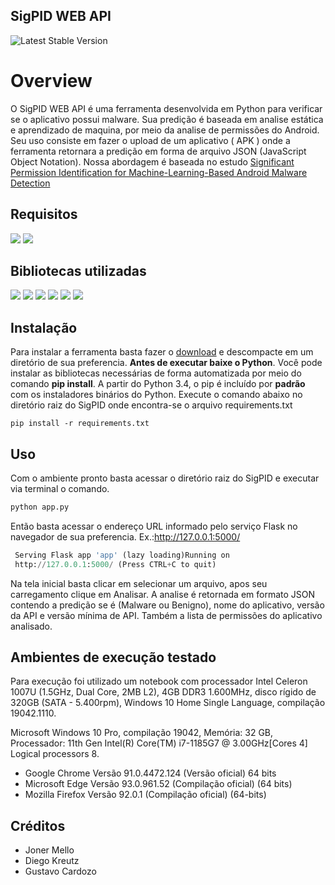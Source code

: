 ## SigPID WEB API

![Latest Stable Version](https://img.shields.io/badge/SigPID-V1.0-blue)


# Overview

O SigPID WEB API é uma ferramenta desenvolvida em Python para verificar se o aplicativo possui malware. Sua predição é baseada em analise estática e aprendizado de maquina, por meio da analise de permissões do Android. Seu uso consiste em fazer o upload de um aplicativo ( APK ) onde a ferramenta retornara a predição em forma de arquivo JSON (JavaScript Object Notation). Nossa abordagem é baseada no estudo [ Significant Permission Identification for Machine-Learning-Based Android Malware Detection](https://ieeexplore.ieee.org/document/8255798) 


## Requisitos

<img src="https://img.shields.io/static/v1?message=3.7.6&color=blue&label=Python&logo=python&style=for-the-badge&url=Python-3776AB?">
<img src="https://img.shields.io/static/v1?message=7.12.0&color=blue&label=Jupyter&logo=Jupyter&style=for-the-badge&url=Python-3776AB?">

##  Bibliotecas utilizadas

<img src="https://img.shields.io/static/v1?message=1.20.1&color=<COLOR>color=blue&label=Numpy&logo=numpy&style=for-the-badge&url=Python-3776AB?">
<img src="https://img.shields.io/static/v1?message=1.2.4&color=<COLOR>color=blue&label=Pandas&logo=pandas&style=for-the-badge&url=Python-3776AB?">
<img src="https://img.shields.io/static/v1?message=3.3.5&color=<COLOR>color=blue&label=Androguad&logo=android&style=for-the-badge&url=Python-3776AB?">
<img src="https://img.shields.io/static/v1?message=0.22.1&color=<COLOR>color=blue&label=Scikit_learn&logo=scikit-learn&style=for-the-badge&url=Python-3776AB?">
<img src="https://img.shields.io/static/v1?message=3.10.0&color=<COLOR>color=blue&label=Pickle&logo=&style=for-the-badge&url=Python-3776AB?">
<img src="https://img.shields.io/static/v1?message=2.0.1&color=<COLOR>color=blue&label=Flask&logo=apache&style=for-the-badge&url=Python-3776AB?">

##  Instalação

Para instalar a ferramenta basta fazer o [download](https://github.com/Malware-Hunter/SigPID.git) e descompacte em um diretório de sua preferencia. **Antes de executar baixe o Python**.
Você pode instalar as bibliotecas necessárias de forma automatizada por meio do comando **pip install**. A partir do Python 3.4, o pip é incluído por **padrão** com os instaladores binários do Python.
Execute o comando abaixo no diretório raiz do SigPID onde encontra-se o arquivo requirements.txt
~~~
pip install -r requirements.txt
~~~

##  Uso
Com o ambiente pronto basta acessar o diretório raiz do SigPID e executar via terminal o comando.   
~~~python
python app.py
~~~
Então basta acessar o endereço URL informado pelo serviço Flask no navegador de sua preferencia.
Ex.:http://127.0.0.1:5000/
~~~python
 Serving Flask app 'app' (lazy loading)Running on
 http://127.0.0.1:5000/ (Press CTRL+C to quit)
~~~
Na tela inicial basta clicar em selecionar um arquivo, apos seu carregamento clique em Analisar. A analise é retornada em formato JSON contendo a predição se é (Malware ou Benigno), nome do aplicativo, versão da API e versão mínima de API. Também a lista de permissões do aplicativo analisado.

##  Ambientes de execução testado
Para execução foi utilizado um notebook com processador Intel Celeron 1007U (1.5GHz, Dual Core, 2MB L2), 4GB DDR3 1.600MHz, disco rígido de 320GB (SATA - 5.400rpm), Windows 10 Home Single Language, compilação 19042.1110.  

Microsoft Windows 10 Pro, compilação 19042, Memória: 32 GB, Processador: 11th Gen Intel(R) Core(TM) i7-1185G7 @ 3.00GHz[Cores 4] Logical processors 8.

- Google Chrome Versão 91.0.4472.124 (Versão oficial) 64 bits
- Microsoft Edge Versão 93.0.961.52 (Compilação oficial) (64 bits)
- Mozilla Firefox  Versão 92.0.1 (Compilação oficial) (64-bits)

## Créditos
- Joner Mello
- Diego Kreutz
- Gustavo Cardozo